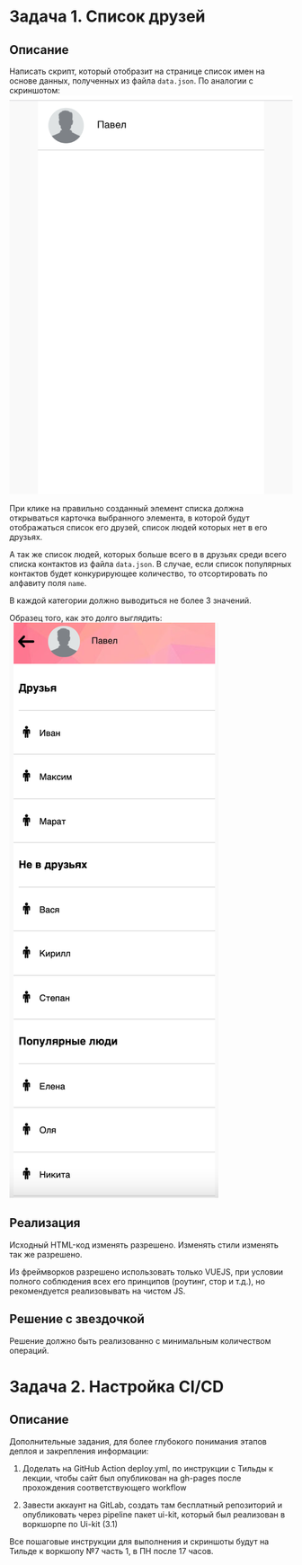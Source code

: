 # Задача 1. Список друзей


## Описание

Написать скрипт, который отобразит на странице список имен на основе данных, полученных из файла `data.json`.
По аналогии с скриншотом:
![Пример карточки](./public/info/1.png)


При клике на правильно созданный элемент списка должна открываться карточка выбранного элемента, в которой будут отображаться список его друзей, список людей которых нет в его друзьях. 

А так же список людей, которых больше всего в в друзьях среди всего списка контактов из файла `data.json`. В случае, если список популярных контактов будет конкурирующее количество, то отсортировать по алфавиту поля `name`.

В каждой категории должно выводиться не более 3 значений.

Образец того, как это долго выглядить:
![Пример карточки](./public/info/2.png)



## Реализация

Исходный HTML-код изменять разрешено. 
Изменять стили изменять так же разрешено.

Из фреймворков разрешено использовать только VUEJS, при условии полного соблюдения всех его принципов (роутинг, стор и т.д.), но рекомендуется реализовывать на чистом JS.

## Решение с звездочкой

Решение должно быть реализованно с минимальным количеством операций.

# Задача 2. Настройка CI/CD

## Описание

Дополнительные задания, для более глубокого понимания этапов деплоя и закрепления информации:

1) Доделать на GitHub Action deploy.yml, по инструкции с Тильды к лекции, чтобы сайт был опубликован на gh-pages после прохождения соответствующего workflow 

2) Завести аккаунт на GitLab, создать там бесплатный репозиторий и опубликовать через pipeline пакет ui-kit, который был реализован в воркшорпе по Ui-kit (3.1)

Все пошаговые инструкции для выполнения и скриншоты будут на Тильде к воркшопу №7 часть 1, в ПН после 17 часов.